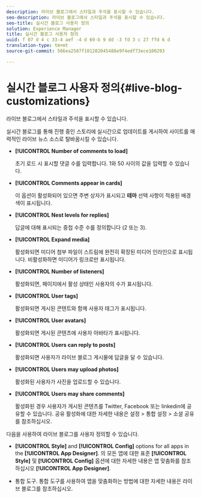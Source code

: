 ```yaml
---
description: 라이브 블로그에서 스타일과 주석을 표시할 수 있습니다.
seo-description: 라이브 블로그에서 스타일과 주석을 표시할 수 있습니다.
seo-title: 실시간 블로그 사용자 정의
solution: Experience Manager
title: 실시간 블로그 사용자 정의
uuid: f 07 d 4 c 33-4 aef -4 d 69-b 9 dd -3 fd 3 c 27 ffd 6 d
translation-type: tm+mt
source-git-commit: 566ea2587f101202045488e9f4edf73ece100293

---
```



# 실시간 블로그 사용자 정의{#live-blog-customizations}

라이브 블로그에서 스타일과 주석을 표시할 수 있습니다.



실시간 블로그를 통해 진행 중인 스토리에 실시간으로 업데이트를 게시하여 사이트를 매력적인 라이브 뉴스 소스로 탈바꿈시킬 수 있습니다.

* **[!UICONTROL Number of comments to load]**

   초기 로드 시 표시할 댓글 수를 입력합니다. 1와 50 사이의 값을 입력할 수 있습니다.

* **[!UICONTROL Comments appear in cards]**

   이 옵션이 활성화되어 있으면 주변 상자가 표시되고 **테마** 선택 사항이 적용된 배경색이 표시됩니다.

* **[!UICONTROL Nest levels for replies]**

   답글에 대해 표시되는 중첩 수준 수를 정의합니다 (2 또는 3).

* **[!UICONTROL Expand media]**

   활성화되면 미디어 첨부 파일이 스트림에 완전히 확장된 미디어 인라인으로 표시됩니다. 비활성화하면 미디어가 링크로만 표시됩니다.

* **[!UICONTROL Number of listeners]**

   활성화되면, 페이지에서 활성 상태인 사용자의 수가 표시됩니다.

* **[!UICONTROL User tags]**

   활성화되면 게시된 콘텐트와 함께 사용자 태그가 표시됩니다.

* **[!UICONTROL User avatars]**

   활성화되면 게시된 콘텐츠에 사용자 아바타가 표시됩니다.

* **[!UICONTROL Users can reply to posts]**

   활성화되면 사용자가 라이브 블로그 게시물에 답글을 달 수 있습니다.

* **[!UICONTROL Users may upload photos]**

   활성화된 사용자가 사진을 업로드할 수 있습니다.

* **[!UICONTROL Users may share comments]**

   활성화된 경우 사용자가 게시된 콘텐츠를 Twitter, Facebook 또는 linkedin에 공유할 수 있습니다. 공유 활성화에 대한 자세한 내용은 설정 > 통합 설정 > 소셜 공유를 참조하십시오.

다음을 사용하여 라이브 블로그를 사용자 정의할 수 있습니다.

* **[!UICONTROL Style]** and **[!UICONTROL Config]** options for all apps in the **[!UICONTROL App Designer]**. 의 모든 앱에 대한 표준 **[!UICONTROL Style]** 및 **[!UICONTROL Config]** 옵션에 대한 자세한 내용은 앱 맞춤화를 참조하십시오 **[!UICONTROL App Designer]**.

* 통합 도구. 통합 도구를 사용하여 앱을 맞춤화하는 방법에 대한 자세한 내용은 라이브 블로그를 참조하십시오.

